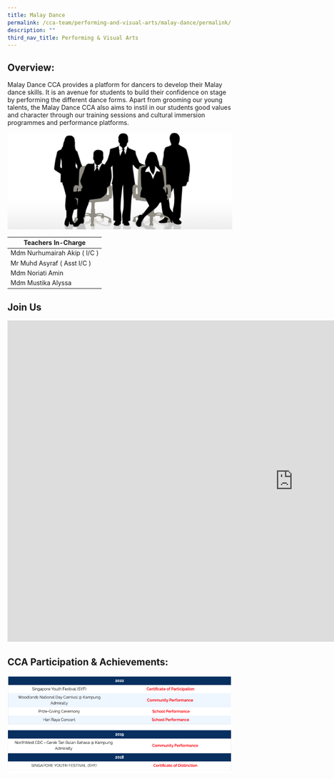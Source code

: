 ```yaml
---
title: Malay Dance
permalink: /cca-team/performing-and-visual-arts/malay-dance/permalink/
description: ""
third_nav_title: Performing & Visual Arts
---
```

Overview:
---------

Malay Dance CCA provides a platform for dancers to develop their Malay dance skills. It is an avenue for students to build their confidence on stage by performing the different dance forms. Apart from grooming our young talents, the Malay Dance CCA also aims to instil in our students good values and character through our training sessions and cultural immersion programmes and performance platforms.

![](/images/staff.jpg)

| Teachers In-Charge |
| --- |
| Mdm Nurhumairah Akip ( I/C ) |
| Mr Muhd Asyraf ( Asst I/C ) |
| Mdm Noriati Amin |
| Mdm Mustika Alyssa |

Join Us
-------
<iframe allowfullscreen="" allow="accelerometer; autoplay; clipboard-write; encrypted-media; gyroscope; picture-in-picture; web-share" frameborder="0" title="WRPS MALAY DANCE RECRUITMENT VIDEO 2023 FINAL" src="https://www.youtube.com/embed/xv7PJzhzkI8" height="720" width="1280"></iframe>

CCA Participation &amp; Achievements:
---------------------------------
![](/images/malay1.png)
